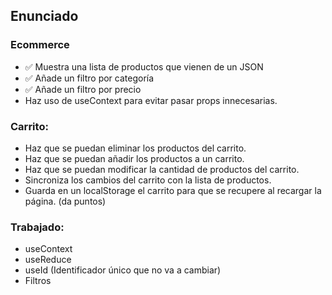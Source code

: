 ## Enunciado

### Ecommerce

- ✅ Muestra una lista de productos que vienen de un JSON
- ✅ Añade un filtro por categoría
- ✅ Añade un filtro por precio
-   Haz uso de useContext para evitar pasar props innecesarias.

### Carrito:

-   Haz que se puedan eliminar los productos del carrito.
-   Haz que se puedan añadir los productos a un carrito.
-   Haz que se puedan modificar la cantidad de productos del carrito.
-   Sincroniza los cambios del carrito con la lista de productos.
-   Guarda en un localStorage el carrito para que se recupere al recargar la página. (da puntos)

### Trabajado:
   - useContext
   - useReduce
   - useId (Identificador único que no va a cambiar)
   - Filtros